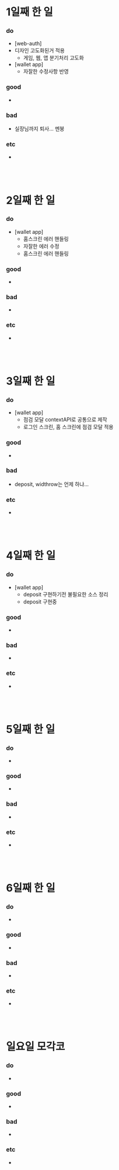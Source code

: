 # 1일째 한 일 
### do
 - [web-auth]
  - 디자인 고도화된거 적용
	- 게임, 웹, 앱 분기처리 고도화
 - [wallet app]
 	- 자잘한 수정사항 반영

### good
- 

### bad
- 실장님까지 퇴사... 멘붕

### etc
- 

<br /><br />

# 2일째 한 일 
### do
 - [wallet app]
 	- 홈스크린 에러 핸들링
	- 자잘한 에러 수정
 	- 홈스크린 에러 핸들링

### good
-

### bad
-

### etc
-

<br /><br />

# 3일째 한 일 
### do
 - [wallet app]
	- 점검 모달 contextAPI로 공통으로 제작
	- 로그인 스크린, 홈 스크린에 점검 모달 적용

### good
-

### bad
- deposit, widthrow는 언제 하냐...

### etc
-

<br /><br />

# 4일째 한 일 
### do
 - [wallet app]
	- deposit 구현하기전 불필요한 소스 정리
	- deposit 구현중

### good
-

### bad
-

### etc
- 

<br /><br />

# 5일째 한 일 
### do
-

### good
-

### bad
-

### etc
- 

<br /><br />

# 6일째 한 일 
### do
-

### good
-
 
### bad
-

### etc
-

<br /><br />

# 일요일 모각코
### do
-

### good
-

### bad
- 

### etc
-

<br /><br />

